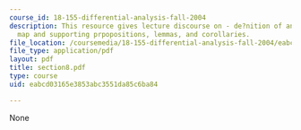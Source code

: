 ```yaml
---
course_id: 18-155-differential-analysis-fall-2004
description: This resource gives lecture discourse on - de?nition of an inclusion
  map and supporting prpopositions, lemmas, and corollaries.
file_location: /coursemedia/18-155-differential-analysis-fall-2004/eabcd03165e3853abc3551da85c6ba84_section8.pdf
file_type: application/pdf
layout: pdf
title: section8.pdf
type: course
uid: eabcd03165e3853abc3551da85c6ba84

---
```

None